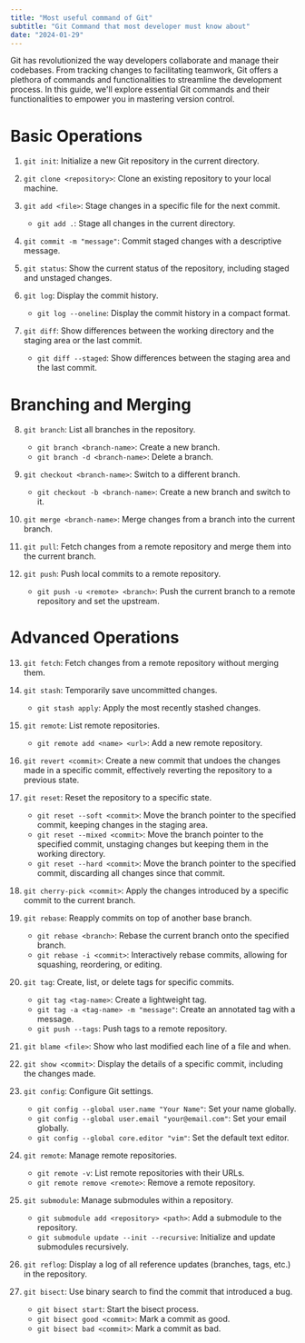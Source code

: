 ```yaml
---
title: "Most useful command of Git"
subtitle: "Git Command that most developer must know about"
date: "2024-01-29"
---
```


Git has revolutionized the way developers collaborate and manage their codebases. From tracking changes to facilitating teamwork, Git offers a plethora of commands and functionalities to streamline the development process. In this guide, we'll explore essential Git commands and their functionalities to empower you in mastering version control.


# Basic Operations

1. `git init`: Initialize a new Git repository in the current directory.

2. `git clone <repository>`: Clone an existing repository to your local machine.

3. `git add <file>`: Stage changes in a specific file for the next commit.
   - `git add .`: Stage all changes in the current directory.

4. `git commit -m "message"`: Commit staged changes with a descriptive message.

5. `git status`: Show the current status of the repository, including staged and unstaged changes.

6. `git log`: Display the commit history.
   - `git log --oneline`: Display the commit history in a compact format.

7. `git diff`: Show differences between the working directory and the staging area or the last commit.
   - `git diff --staged`: Show differences between the staging area and the last commit.

# Branching and Merging

8. `git branch`: List all branches in the repository.
   - `git branch <branch-name>`: Create a new branch.
   - `git branch -d <branch-name>`: Delete a branch.

9. `git checkout <branch-name>`: Switch to a different branch.
   - `git checkout -b <branch-name>`: Create a new branch and switch to it.

10. `git merge <branch-name>`: Merge changes from a branch into the current branch.

11. `git pull`: Fetch changes from a remote repository and merge them into the current branch.

12. `git push`: Push local commits to a remote repository.
    - `git push -u <remote> <branch>`: Push the current branch to a remote repository and set the upstream.

# Advanced Operations

13. `git fetch`: Fetch changes from a remote repository without merging them.

14. `git stash`: Temporarily save uncommitted changes.
    - `git stash apply`: Apply the most recently stashed changes.

15. `git remote`: List remote repositories.
    - `git remote add <name> <url>`: Add a new remote repository.

16. `git revert <commit>`: Create a new commit that undoes the changes made in a specific commit, effectively reverting the repository to a previous state.

17. `git reset`: Reset the repository to a specific state.
    - `git reset --soft <commit>`: Move the branch pointer to the specified commit, keeping changes in the staging area.
    - `git reset --mixed <commit>`: Move the branch pointer to the specified commit, unstaging changes but keeping them in the working directory.
    - `git reset --hard <commit>`: Move the branch pointer to the specified commit, discarding all changes since that commit.

18. `git cherry-pick <commit>`: Apply the changes introduced by a specific commit to the current branch.

19. `git rebase`: Reapply commits on top of another base branch.
    - `git rebase <branch>`: Rebase the current branch onto the specified branch.
    - `git rebase -i <commit>`: Interactively rebase commits, allowing for squashing, reordering, or editing.

20. `git tag`: Create, list, or delete tags for specific commits.
    - `git tag <tag-name>`: Create a lightweight tag.
    - `git tag -a <tag-name> -m "message"`: Create an annotated tag with a message.
    - `git push --tags`: Push tags to a remote repository.

21. `git blame <file>`: Show who last modified each line of a file and when.

22. `git show <commit>`: Display the details of a specific commit, including the changes made.

23. `git config`: Configure Git settings.
    - `git config --global user.name "Your Name"`: Set your name globally.
    - `git config --global user.email "your@email.com"`: Set your email globally.
    - `git config --global core.editor "vim"`: Set the default text editor.

24. `git remote`: Manage remote repositories.
    - `git remote -v`: List remote repositories with their URLs.
    - `git remote remove <remote>`: Remove a remote repository.

25. `git submodule`: Manage submodules within a repository.
    - `git submodule add <repository> <path>`: Add a submodule to the repository.
    - `git submodule update --init --recursive`: Initialize and update submodules recursively.

26. `git reflog`: Display a log of all reference updates (branches, tags, etc.) in the repository.

27. `git bisect`: Use binary search to find the commit that introduced a bug.
    - `git bisect start`: Start the bisect process.
    - `git bisect good <commit>`: Mark a commit as good.
    - `git bisect bad <commit>`: Mark a commit as bad.
